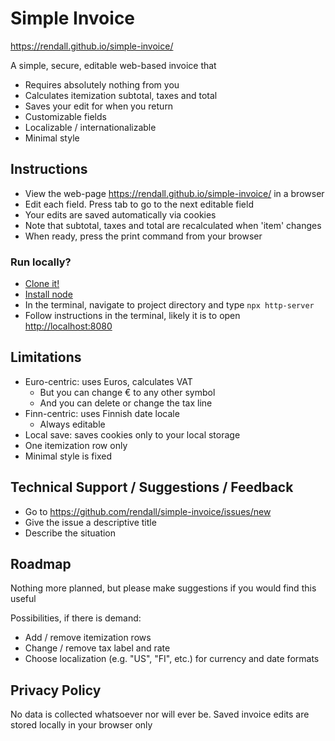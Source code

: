# Simple Invoice

<https://rendall.github.io/simple-invoice/>

A simple, secure, editable web-based invoice that

- Requires absolutely nothing from you
- Calculates itemization subtotal, taxes and total
- Saves your edit for when you return
- Customizable fields
- Localizable / internationalizable
- Minimal style

## Instructions

- View the web-page <https://rendall.github.io/simple-invoice/> in a browser
- Edit each field. Press tab to go to the next editable field
- Your edits are saved automatically via cookies
- Note that subtotal, taxes and total are recalculated when 'item' changes
- When ready, press the print command from your browser

### Run locally?

- [Clone it!](https://docs.github.com/en/github/creating-cloning-and-archiving-repositories/cloning-a-repository)
- [Install node](https://nodejs.dev/learn/how-to-install-nodejs)
- In the terminal, navigate to project directory and type `npx http-server`
- Follow instructions in the terminal, likely it is to open <http://localhost:8080>

## Limitations

- Euro-centric: uses Euros, calculates VAT
  - But you can change € to any other symbol
  - And you can delete or change the tax line
- Finn-centric: uses Finnish date locale
  - Always editable
- Local save: saves cookies only to your local storage
- One itemization row only
- Minimal style is fixed

## Technical Support / Suggestions / Feedback

- Go to <https://github.com/rendall/simple-invoice/issues/new>
- Give the issue a descriptive title
- Describe the situation

## Roadmap

Nothing more planned, but please make suggestions if you would find this useful

Possibilities, if there is demand:
- Add / remove itemization rows
- Change / remove tax label and rate
- Choose localization (e.g. "US", "FI", etc.) for currency and date formats

## Privacy Policy

No data is collected whatsoever nor will ever be. Saved invoice edits are stored locally in your browser only
